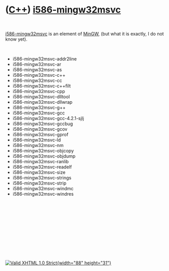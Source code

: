 



 

 

 

 

 

([C++](Cpp.htm)) [i586-mingw32msvc](CppI586-mingw32msvc.htm)
============================================================

 

[i586-mingw32msvc](CppI586-mingw32msvc.htm) is an element of
[MinGW](CppMinGw.htm), (but what it is exactly, I do not know yet).

 

-   i586-mingw32msvc-addr2line
-   i586-mingw32msvc-ar
-   i586-mingw32msvc-as
-   i586-mingw32msvc-c++
-   i586-mingw32msvc-cc
-   i586-mingw32msvc-c++filt
-   i586-mingw32msvc-cpp
-   i586-mingw32msvc-dlltool
-   i586-mingw32msvc-dllwrap
-   i586-mingw32msvc-g++
-   i586-mingw32msvc-gcc
-   i586-mingw32msvc-gcc-4.2.1-sjlj
-   i586-mingw32msvc-gccbug
-   i586-mingw32msvc-gcov
-   i586-mingw32msvc-gprof
-   i586-mingw32msvc-ld
-   i586-mingw32msvc-nm
-   i586-mingw32msvc-objcopy
-   i586-mingw32msvc-objdump
-   i586-mingw32msvc-ranlib
-   i586-mingw32msvc-readelf
-   i586-mingw32msvc-size
-   i586-mingw32msvc-strings
-   i586-mingw32msvc-strip
-   i586-mingw32msvc-windmc
-   i586-mingw32msvc-windres

 

 

 

 

 





 

[![Valid XHTML 1.0 Strict](valid-xhtml10.png){width="88"
height="31"}](http://validator.w3.org/check?uri=referer)
